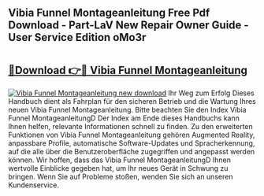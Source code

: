 ## Vibia Funnel Montageanleitung Free Pdf Download - Part-LaV New Repair Owner Guide - User Service Edition oMo3r

# <h2><a href="http://df747wc.blite.top/?on=Vibia+Funnel+Montageanleitung">🔗Download 👉🔴 Vibia Funnel Montageanleitung</a></h2>

[![Vibia Funnel Montageanleitung new download](https://i.imgur.com/lujVjoI.png)](http://df747wc.blite.top/?on=Vibia+Funnel+Montageanleitung)
Ihr Weg zum Erfolg Dieses Handbuch dient als Fahrplan für den sicheren Betrieb und die Wartung Ihres neuen Vibia Funnel Montageanleitung. Bitte beachten Sie den Index Vibia Funnel MontageanleitungD Der Index am Ende dieses Handbuchs kann Ihnen helfen, relevante Informationen schnell zu finden. Zu den erweiterten Funktionen von Vibia Funnel Montageanleitung gehören Augmented Reality, anpassbare Profile, automatische Software-Updates und Spracherkennung, auf die alle über die Benutzeroberfläche zugegriffen und angepasst werden können. Wir hoffen, dass das Vibia Funnel MontageanleitungD Ihnen wertvolle Einblicke gegeben hat, um Ihr neues Gerät in Schwung zu bringen. Wenn Sie auf Probleme stoßen, wenden Sie sich an unseren Kundenservice.
